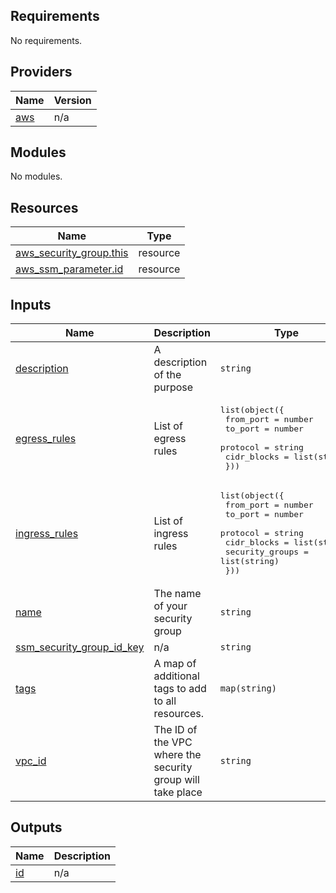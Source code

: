 ## Requirements

No requirements.

## Providers

| Name | Version |
|------|---------|
| <a name="provider_aws"></a> [aws](#provider\_aws) | n/a |

## Modules

No modules.

## Resources

| Name | Type |
|------|------|
| [aws_security_group.this](https://registry.terraform.io/providers/hashicorp/aws/latest/docs/resources/security_group) | resource |
| [aws_ssm_parameter.id](https://registry.terraform.io/providers/hashicorp/aws/latest/docs/resources/ssm_parameter) | resource |

## Inputs

| Name | Description | Type | Default | Required |
|------|-------------|------|---------|:--------:|
| <a name="input_description"></a> [description](#input\_description) | A description of the purpose | `string` | n/a | yes |
| <a name="input_egress_rules"></a> [egress\_rules](#input\_egress\_rules) | List of egress rules | <pre>list(object({<br>    from_port   = number<br>    to_port     = number<br>    protocol    = string<br>    cidr_blocks = list(string)<br>  }))</pre> | `[]` | no |
| <a name="input_ingress_rules"></a> [ingress\_rules](#input\_ingress\_rules) | List of ingress rules | <pre>list(object({<br>    from_port       = number<br>    to_port         = number<br>    protocol        = string<br>    cidr_blocks     = list(string)<br>    security_groups = list(string)<br>  }))</pre> | `[]` | no |
| <a name="input_name"></a> [name](#input\_name) | The name of your security group | `string` | n/a | yes |
| <a name="input_ssm_security_group_id_key"></a> [ssm\_security\_group\_id\_key](#input\_ssm\_security\_group\_id\_key) | n/a | `string` | n/a | yes |
| <a name="input_tags"></a> [tags](#input\_tags) | A map of additional tags to add to all resources. | `map(string)` | `{}` | no |
| <a name="input_vpc_id"></a> [vpc\_id](#input\_vpc\_id) | The ID of the VPC where the security group will take place | `string` | n/a | yes |

## Outputs

| Name | Description |
|------|-------------|
| <a name="output_id"></a> [id](#output\_id) | n/a |
